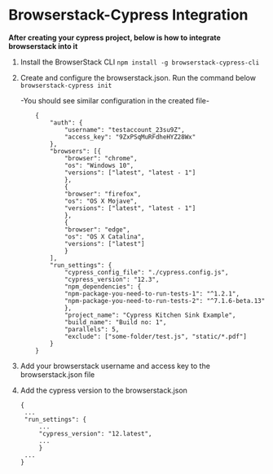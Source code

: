 # Browserstack-Cypress Integration

**After creating your cypress project, below is how to integrate browserstack into it**

1. Install the BrowserStack CLI
    `npm install -g browserstack-cypress-cli`

2. Create and configure the browserstack.json. Run the command below
    `browserstack-cypress init`

    -You should see similar configuration in the created file-
    ```
        {
            "auth": {
                "username": "testaccount_23su9Z",
                "access_key": "9ZxPSqMuRFdheHYZ28Wx"
            },
            "browsers": [{
                "browser": "chrome",
                "os": "Windows 10",
                "versions": ["latest", "latest - 1"]
                },
                {
                "browser": "firefox",
                "os": "OS X Mojave",
                "versions": ["latest", "latest - 1"]
                },
                {
                "browser": "edge",
                "os": "OS X Catalina",
                "versions": ["latest"]
                }
            ],
            "run_settings": {
                "cypress_config_file": "./cypress.config.js",
                "cypress_version": "12.3",
                "npm_dependencies": {
                "npm-package-you-need-to-run-tests-1": "^1.2.1",
                "npm-package-you-need-to-run-tests-2": "^7.1.6-beta.13"
                },
                "project_name": "Cypress Kitchen Sink Example",
                "build_name": "Build no: 1",
                "parallels": 5,
                "exclude": ["some-folder/test.js", "static/*.pdf"]
            }
        }
    ```

3. Add your browserstack username and access key to the browserstack.json file

4. Add the cypress version to the browserstack.json 
   ```
   {
    ...
    "run_settings": {
        ...
        "cypress_version": "12.latest",
        ...
        }
    ...
   }
   ```

